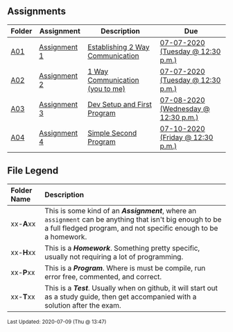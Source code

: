 ## Assignments
| Folder | Assignment | Description | Due|
 | ------------|------------|------------|------------|
 | [A01](https://github.com/rugbyprof/4443-2D-PyGame/tree/master/Assignments/A01) | [ Assignment 1 ](https://github.com/rugbyprof/4443-2D-PyGame/tree/master/Assignments/A01) | [ Establishing 2 Way Communication](https://github.com/rugbyprof/4443-2D-PyGame/tree/master/Assignments/A01) | [07-07-2020 (Tuesday @ 12:30 p.m.)](https://github.com/rugbyprof/4443-2D-PyGame/tree/master/Assignments/A01) |
 | [A02](https://github.com/rugbyprof/4443-2D-PyGame/tree/master/Assignments/A02) | [ Assignment 2 ](https://github.com/rugbyprof/4443-2D-PyGame/tree/master/Assignments/A02) | [ 1 Way Communication (you to me)](https://github.com/rugbyprof/4443-2D-PyGame/tree/master/Assignments/A02) | [07-07-2020 (Tuesday @ 12:30 p.m.)](https://github.com/rugbyprof/4443-2D-PyGame/tree/master/Assignments/A02) |
 | [A03](https://github.com/rugbyprof/4443-2D-PyGame/tree/master/Assignments/A03) | [ Assignment 3 ](https://github.com/rugbyprof/4443-2D-PyGame/tree/master/Assignments/A03) | [ Dev Setup and First Program](https://github.com/rugbyprof/4443-2D-PyGame/tree/master/Assignments/A03) | [07-08-2020 (Wednesday @ 12:30 p.m.)](https://github.com/rugbyprof/4443-2D-PyGame/tree/master/Assignments/A03) |
 | [A04](https://github.com/rugbyprof/4443-2D-PyGame/tree/master/Assignments/A04) | [ Assignment 4 ](https://github.com/rugbyprof/4443-2D-PyGame/tree/master/Assignments/A04) | [ Simple Second Program](https://github.com/rugbyprof/4443-2D-PyGame/tree/master/Assignments/A04) | [07-10-2020 (Friday @ 12:30 p.m.)](https://github.com/rugbyprof/4443-2D-PyGame/tree/master/Assignments/A04) |

    
## File Legend

| Folder Name | Description |
|:-----------|:-------------|
|xx-**A**xx | This is some kind of an ***Assignment***, where an `assignment` can be anything that isn't big enough to be a full fledged program, and not specific enough to be a homework. |
|xx-**H**xx | This is a ***Homework***. Something pretty specific, usually not requiring a lot of programming. |
|xx-**P**xx | This is a ***Program***. Where is must be compile, run error free, commented, and correct. |
|xx-**T**xx | This is a ***Test***. Usually when on github, it will start out as a study guide, then get accompanied with a solution after the exam. |

    
<sup>Last Updated: 2020-07-09 (Thu @ 13:47)</sup>